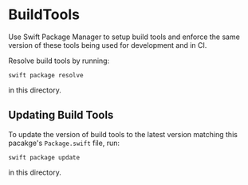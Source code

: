 # BuildTools

Use Swift Package Manager to setup build tools and enforce the same version of these tools being used for development and in CI.

Resolve build tools by running:

```
swift package resolve
```

in this directory.

## Updating Build Tools

To update the version of build tools to the latest version matching this pacakge's `Package.swift` file, run:

```
swift package update
```

in this directory.
